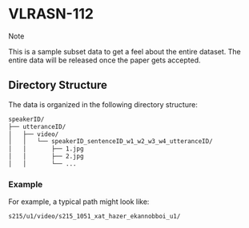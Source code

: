 # VLRASN-112
> [!NOTE]
> This is a sample subset data to get a feel about the entire dataset.
> The entire data will be released once the paper gets accepted.

## Directory Structure

The data is organized in the following directory structure:

```bash
speakerID/
├── utteranceID/
│   ├── video/
│   │   └── speakerID_sentenceID_w1_w2_w3_w4_utteranceID/
│   │       ├── 1.jpg
│   │       ├── 2.jpg
│   │       └── ...
```

### Example

For example, a typical path might look like:
```
s215/u1/video/s215_1051_xat_hazer_ekannobboi_u1/
```
